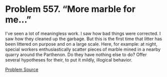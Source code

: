 # Problem 557. “More marble for me...”

I've seen a lot of meaningless work. I saw how bad things were corrected. I saw how they cleaned up the garbage. But this is the first time that litter has been littered on purpose and on a large scale. Here, for example: at night, special workers enthusiastically scatter pieces of marble mined in a nearby quarry around the Parthenon. Do they have nothing else to do? Offer several hypotheses for their, to put it mildly, illogical behavior.

[Problem Source](https://www.trizland.ru/tasks/1596/)